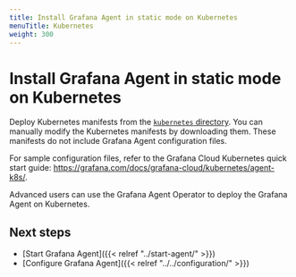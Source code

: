 ```yaml
---
title: Install Grafana Agent in static mode on Kubernetes
menuTitle: Kubernetes
weight: 300
---
```


# Install Grafana Agent in static mode on Kubernetes

Deploy Kubernetes manifests from the [`kubernetes` directory](https://github.com/grafana/agent/tree/main/production/kubernetes).
You can manually modify the Kubernetes manifests by downloading them. These manifests do not include Grafana Agent configuration files.

For sample configuration files, refer to the Grafana Cloud Kubernetes quick start guide: https://grafana.com/docs/grafana-cloud/kubernetes/agent-k8s/.

Advanced users can use the Grafana Agent Operator to deploy the Grafana Agent on Kubernetes.

## Next steps

- [Start Grafana Agent]({{< relref "../start-agent/" >}})
- [Configure Grafana Agent]({{< relref "../../configuration/" >}})
